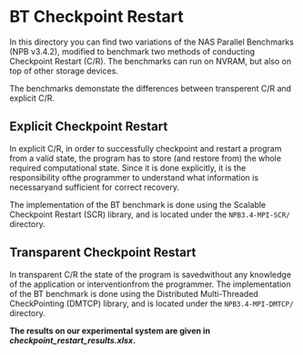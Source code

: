 # BT Checkpoint Restart

In this directory you can find two variations of the NAS Parallel Benchmarks (NPB v3.4.2), modified to benchmark two methods of conducting Checkpoint Restart (C/R). The benchmarks can run on NVRAM, but also on top of other storage devices.

The benchmarks demonstate the differences between transperent C/R and explicit C/R.

## Explicit Checkpoint Restart

In explicit C/R, in order to successfully checkpoint and restart a program from a valid state, the program has to store (and restore from) the whole required computational state. Since it is done explicitly, it is the responsibility ofthe programmer to understand what information is necessaryand sufficient for correct recovery.

The implementation of the BT benchmark is done using the Scalable Checkpoint Restart (SCR) library, and is located under the `NPB3.4-MPI-SCR/` directory.

## Transparent Checkpoint Restart

In transparent C/R the state of the program is savedwithout any knowledge of the application or interventionfrom the programmer.
The implementation of the BT benchmark is done using the Distributed Multi-Threaded CheckPointing (DMTCP) library, and is located under the `NPB3.4-MPI-DMTCP/` directory.

**The results on our experimental system are given in *checkpoint_restart_results.xlsx*.**

